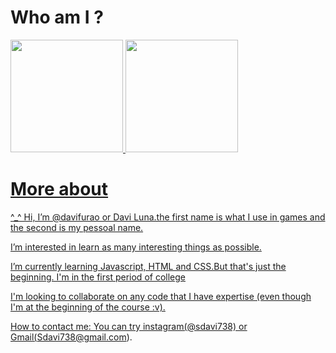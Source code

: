  
 # Who am I ?
 
 <div>
 <a href="https://github.com/davifurao">
 <img height="180em" src="https://github-readme-stats.vercel.app/api/top-langs/?username=davifurao&layout=compact&langs_count=7&theme=dracula"/>
 <img height="180em" src="https://github-readme-stats.vercel.app/api?username=davifurao&show_icons=true&theme=dracula&include_all_commits=true&count_private=true"/>
 </div>
 
 
 # More about
 
 ^_^ Hi, I’m @davifurao or Davi Luna.the first name is what I use in games and the second is my pessoal name.


   I’m interested in learn as many interesting things as possible.

   I’m currently learning Javascript, HTML and CSS.But that's just the beginning. I'm in the first period of college

   I'm looking to collaborate on any code that I have expertise (even though I'm at the beginning of the course  :v).
  
  
   How to contact me: You can try instagram(@sdavi738) or Gmail(Sdavi738@gmail.com).

<!---
davifurao/davifurao is a ✨ special ✨ repository because its `README.md` (this file) appears on your GitHub profile.
You can click the Preview link to take a look at your changes.
--->
